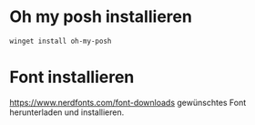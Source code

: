 # Oh my posh installieren

```pwsh
winget install oh-my-posh
```

# Font installieren

https://www.nerdfonts.com/font-downloads gewünschtes Font herunterladen und installieren.
